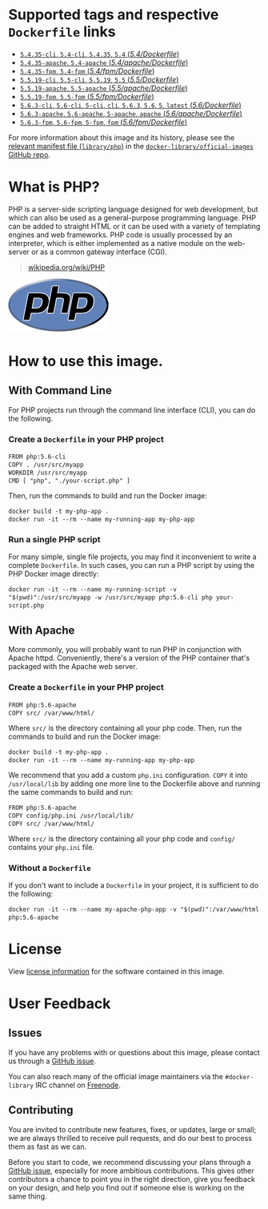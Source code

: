 # Supported tags and respective `Dockerfile` links

- [`5.4.35-cli`, `5.4-cli`, `5.4.35`, `5.4` (*5.4/Dockerfile*)](https://github.com/docker-library/php/blob/583557dc05de007ee5701d0a92c400fd397c8970/5.4/Dockerfile)
- [`5.4.35-apache`, `5.4-apache` (*5.4/apache/Dockerfile*)](https://github.com/docker-library/php/blob/583557dc05de007ee5701d0a92c400fd397c8970/5.4/apache/Dockerfile)
- [`5.4.35-fpm`, `5.4-fpm` (*5.4/fpm/Dockerfile*)](https://github.com/docker-library/php/blob/583557dc05de007ee5701d0a92c400fd397c8970/5.4/fpm/Dockerfile)
- [`5.5.19-cli`, `5.5-cli`, `5.5.19`, `5.5` (*5.5/Dockerfile*)](https://github.com/docker-library/php/blob/583557dc05de007ee5701d0a92c400fd397c8970/5.5/Dockerfile)
- [`5.5.19-apache`, `5.5-apache` (*5.5/apache/Dockerfile*)](https://github.com/docker-library/php/blob/18b5d0884c45f30d54bd0eca22352df7fc9fb0d8/5.5/apache/Dockerfile)
- [`5.5.19-fpm`, `5.5-fpm` (*5.5/fpm/Dockerfile*)](https://github.com/docker-library/php/blob/583557dc05de007ee5701d0a92c400fd397c8970/5.5/fpm/Dockerfile)
- [`5.6.3-cli`, `5.6-cli`, `5-cli`, `cli`, `5.6.3`, `5.6`, `5`, `latest` (*5.6/Dockerfile*)](https://github.com/docker-library/php/blob/583557dc05de007ee5701d0a92c400fd397c8970/5.6/Dockerfile)
- [`5.6.3-apache`, `5.6-apache`, `5-apache`, `apache` (*5.6/apache/Dockerfile*)](https://github.com/docker-library/php/blob/18b5d0884c45f30d54bd0eca22352df7fc9fb0d8/5.6/apache/Dockerfile)
- [`5.6.3-fpm`, `5.6-fpm`, `5-fpm`, `fpm` (*5.6/fpm/Dockerfile*)](https://github.com/docker-library/php/blob/583557dc05de007ee5701d0a92c400fd397c8970/5.6/fpm/Dockerfile)

For more information about this image and its history, please see the [relevant
manifest file
(`library/php`)](https://github.com/docker-library/official-images/blob/master/library/php)
in the [`docker-library/official-images` GitHub
repo](https://github.com/docker-library/official-images).

# What is PHP?

PHP is a server-side scripting language designed for web development, but which
can also be used as a general-purpose programming language. PHP can be added to
straight HTML or it can be used with a variety of templating engines and web
frameworks. PHP code is usually processed by an interpreter, which is either
implemented as a native module on the web-server or as a common gateway
interface (CGI).

> [wikipedia.org/wiki/PHP](http://en.wikipedia.org/wiki/PHP)

![logo](https://raw.githubusercontent.com/docker-library/docs/master/php/logo.png)

# How to use this image.

## With Command Line

For PHP projects run through the command line interface (CLI), you can do the
following.

### Create a `Dockerfile` in your PHP project

    FROM php:5.6-cli
    COPY . /usr/src/myapp
    WORKDIR /usr/src/myapp
    CMD [ "php", "./your-script.php" ]

Then, run the commands to build and run the Docker image:

    docker build -t my-php-app .
    docker run -it --rm --name my-running-app my-php-app

### Run a single PHP script

For many simple, single file projects, you may find it inconvenient to write a
complete `Dockerfile`. In such cases, you can run a PHP script by using the PHP
Docker image directly:

    docker run -it --rm --name my-running-script -v "$(pwd)":/usr/src/myapp -w /usr/src/myapp php:5.6-cli php your-script.php

## With Apache

More commonly, you will probably want to run PHP in conjunction with Apache
httpd. Conveniently, there's a version of the PHP container that's packaged with
the Apache web server.

### Create a `Dockerfile` in your PHP project

    FROM php:5.6-apache
    COPY src/ /var/www/html/

Where `src/` is the directory containing all your php code. Then, run the commands to build and run the Docker image:

    docker build -t my-php-app .
    docker run -it --rm --name my-running-app my-php-app

We recommend that you add a custom `php.ini` configuration. `COPY` it into
`/usr/local/lib` by adding one more line to the Dockerfile above and running the
same commands to build and run:

    FROM php:5.6-apache
    COPY config/php.ini /usr/local/lib/
    COPY src/ /var/www/html/

Where `src/` is the directory containing all your php code and `config/`
contains your `php.ini` file.

### Without a `Dockerfile`

If you don't want to include a `Dockerfile` in your project, it is sufficient to
do the following:

    docker run -it --rm --name my-apache-php-app -v "$(pwd)":/var/www/html php:5.6-apache

# License

View [license information](http://php.net/license/)
for the software contained in this image.

# User Feedback

## Issues

If you have any problems with or questions about this image, please contact us
 through a [GitHub issue](https://github.com/docker-library/php/issues).

You can also reach many of the official image maintainers via the
`#docker-library` IRC channel on [Freenode](https://freenode.net).

## Contributing

You are invited to contribute new features, fixes, or updates, large or small;
we are always thrilled to receive pull requests, and do our best to process them
as fast as we can.

Before you start to code, we recommend discussing your plans 
through a [GitHub issue](https://github.com/docker-library/php/issues), especially for more ambitious
contributions. This gives other contributors a chance to point you in the right
direction, give you feedback on your design, and help you find out if someone
else is working on the same thing.
